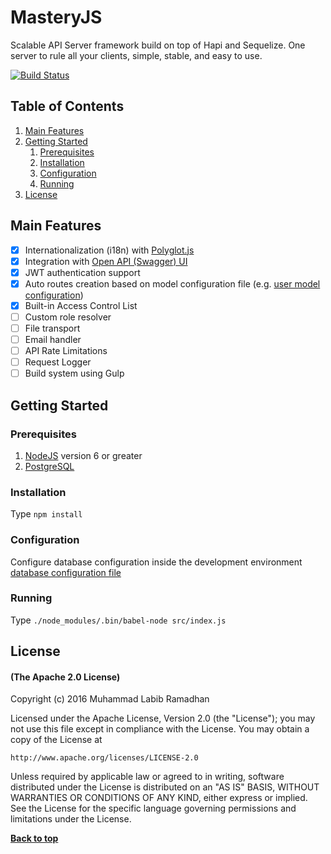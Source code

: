 # MasteryJS

Scalable API Server framework build on top of Hapi and Sequelize. One server to rule all your clients, simple, stable, and easy to use.

[![Build Status](https://travis-ci.org/labibramadhan/mastery.svg?branch=master)](https://travis-ci.org/labibramadhan/mastery)

## Table of Contents
1. [Main Features](#main-features)
1. [Getting Started](#getting-started)
    1. [Prerequisites](#prerequisites)
    1. [Installation](#installation)
    1. [Configuration](#configuration)
    1. [Running](#running)
1. [License](#license)

## Main Features

- [x] Internationalization (i18n) with [Polyglot.js](http://airbnb.io/polyglot.js)
- [x] Integration with [Open API (Swagger) UI](http://swagger.io/swagger-ui) 
- [x] JWT authentication support
- [x] Auto routes creation based on model configuration file (e.g. [user model configuration](src/config/development/models/development-model-user.json))
- [x] Built-in Access Control List
- [ ] Custom role resolver
- [ ] File transport
- [ ] Email handler
- [ ] API Rate Limitations
- [ ] Request Logger
- [ ] Build system using Gulp

## Getting Started

### Prerequisites

1. [NodeJS](https://nodejs.org/en/download) version 6 or greater
1. [PostgreSQL](https://www.postgresql.org/download)

### Installation

Type ```npm install```

### Configuration

Configure database configuration inside the development environment [database configuration file](src/config/development/databases/development-database-main.json)

### Running

Type ```./node_modules/.bin/babel-node src/index.js```

## License

#### (The Apache 2.0 License)

Copyright (c) 2016 Muhammad Labib Ramadhan

Licensed under the Apache License, Version 2.0 (the "License");
you may not use this file except in compliance with the License.
You may obtain a copy of the License at

    http://www.apache.org/licenses/LICENSE-2.0

Unless required by applicable law or agreed to in writing, software
distributed under the License is distributed on an "AS IS" BASIS,
WITHOUT WARRANTIES OR CONDITIONS OF ANY KIND, either express or implied.
See the License for the specific language governing permissions and
limitations under the License.

**[Back to top](#table-of-contents)**
